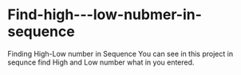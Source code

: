 # Find-high---low-nubmer-in-sequence
Finding High-Low number in Sequence
You can see in this project in sequnce find High and Low number what in you entered.
